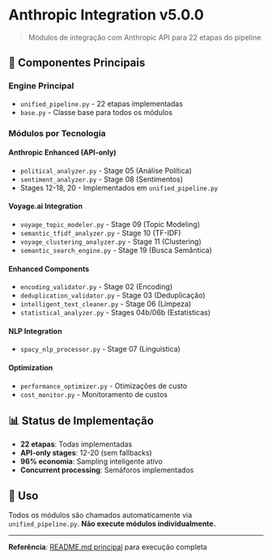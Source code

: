 # Anthropic Integration v5.0.0

> Módulos de integração com Anthropic API para 22 etapas do pipeline

## 🎯 Componentes Principais

### **Engine Principal**
- `unified_pipeline.py` - 22 etapas implementadas
- `base.py` - Classe base para todos os módulos

### **Módulos por Tecnologia**

#### **Anthropic Enhanced (API-only)**
- `political_analyzer.py` - Stage 05 (Análise Política)
- `sentiment_analyzer.py` - Stage 08 (Sentimentos)
- Stages 12-18, 20 - Implementados em `unified_pipeline.py`

#### **Voyage.ai Integration**
- `voyage_topic_modeler.py` - Stage 09 (Topic Modeling)
- `semantic_tfidf_analyzer.py` - Stage 10 (TF-IDF)
- `voyage_clustering_analyzer.py` - Stage 11 (Clustering)
- `semantic_search_engine.py` - Stage 19 (Busca Semântica)

#### **Enhanced Components**
- `encoding_validator.py` - Stage 02 (Encoding)
- `deduplication_validator.py` - Stage 03 (Deduplicação)
- `intelligent_text_cleaner.py` - Stage 06 (Limpeza)
- `statistical_analyzer.py` - Stages 04b/06b (Estatísticas)

#### **NLP Integration**
- `spacy_nlp_processor.py` - Stage 07 (Linguística)

#### **Optimization**
- `performance_optimizer.py` - Otimizações de custo
- `cost_monitor.py` - Monitoramento de custos

## 📊 Status de Implementação

- **22 etapas**: Todas implementadas
- **API-only stages**: 12-20 (sem fallbacks)
- **96% economia**: Sampling inteligente ativo
- **Concurrent processing**: Semáforos implementados

## 🔧 Uso

Todos os módulos são chamados automaticamente via `unified_pipeline.py`. 
**Não execute módulos individualmente.**

---
**Referência**: [README.md principal](../../README.md) para execução completa